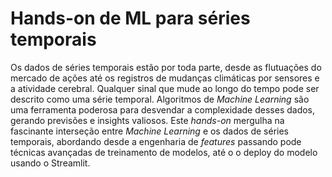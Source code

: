 # Hands-on de ML para séries temporais

Os dados de séries temporais estão por toda parte, desde as flutuações do mercado de ações até os registros de mudanças climáticas por sensores e a atividade cerebral. Qualquer sinal que mude ao longo do tempo pode ser descrito como uma série temporal. Algoritmos de *Machine Learning* são uma ferramenta poderosa para desvendar a complexidade desses dados, gerando previsões e insights valiosos. Este *hands-on* mergulha na fascinante interseção entre *Machine Learning* e os dados de séries temporais, abordando desde a engenharia de *features* passando pode técnicas avançadas de treinamento de modelos, até o o deploy do modelo usando o Streamlit.